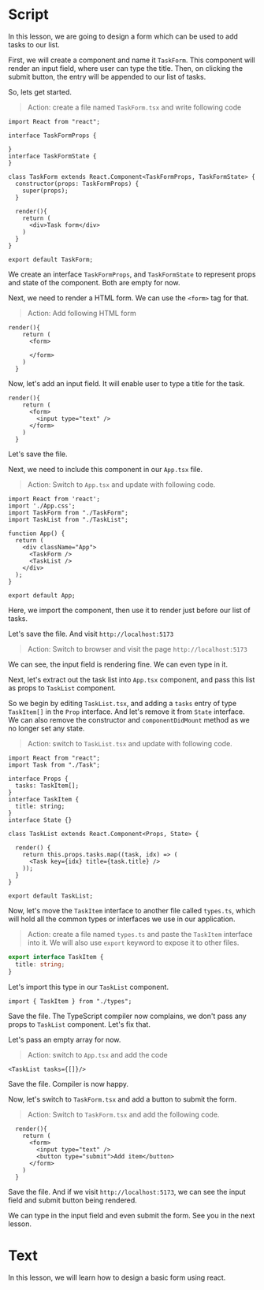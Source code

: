 # Script

In this lesson, we are going to design a form which can be used to add tasks to our list.

First, we will create a component and name it `TaskForm`. This component will render an input field, where user can type the title. Then, on clicking the submit button, the entry will be appended to our list of tasks.

So, lets get started.

> Action: create a file named `TaskForm.tsx` and write following code

```tsx
import React from "react";

interface TaskFormProps {
  
}
interface TaskFormState {
}

class TaskForm extends React.Component<TaskFormProps, TaskFormState> {
  constructor(props: TaskFormProps) {
    super(props);
  }

  render(){
    return (
      <div>Task form</div>
    )
  }
}

export default TaskForm;
```

We create an interface `TaskFormProps`, and `TaskFormState` to represent  props and state of the component. Both are empty for now.

Next, we need to render a HTML form. We can use the `<form>` tag for that.

> Action: Add following HTML form

```tsx
render(){
    return (
      <form>
        
      </form>
    )
  }
```

Now, let's add an input field. It will enable user to type a title for the task.

```tsx
render(){
    return (
      <form>
        <input type="text" />
      </form>
    )
  }
```

Let's save the file.

Next, we need to include this component in our `App.tsx` file.

> Action: Switch to `App.tsx` and update with following code.

```tsx
import React from 'react';
import './App.css';
import TaskForm from "./TaskForm";
import TaskList from "./TaskList";

function App() {
  return (
    <div className="App">
      <TaskForm />
      <TaskList />
    </div>
  );
}

export default App;

```

Here, we import the component, then use it to render just before our list of tasks.

Let's save the file. And visit `http://localhost:5173`

> Action: Switch to browser and visit the page `http://localhost:5173`

We can see, the input field is rendering fine. We can even type in it.

Next, let's extract out the task list into `App.tsx` component, and pass this list as props to `TaskList` component.

So we begin by editing `TaskList.tsx`, and adding a `tasks` entry of type `TaskItem[]` in the `Prop` interface. And let's remove it from `State` interface. We can also remove the constructor and `componentDidMount` method as we no longer set any state.

> Action: switch to `TaskList.tsx` and update with following code.

```tsx
import React from "react";
import Task from "./Task";

interface Props {
  tasks: TaskItem[];
}
interface TaskItem {
  title: string;
}
interface State {}

class TaskList extends React.Component<Props, State> {
  
  render() {
    return this.props.tasks.map((task, idx) => (
      <Task key={idx} title={task.title} />
    ));
  }
}

export default TaskList;

```

Now, let's move the `TaskItem` interface to another file called `types.ts`, which will hold all the common types or interfaces we use in our application.

> Action: create a file named `types.ts` and paste the `TaskItem` interface into it. We will also use `export` keyword to expose it to other files.

```ts
export interface TaskItem {
  title: string;
}
```

Let's import this type in our `TaskList` component. 

```tsx
import { TaskItem } from "./types";
```

Save the file. The TypeScript compiler now complains, we don't pass any props to `TaskList` component. Let's fix that.

Let's  pass an empty array for now.

> Action: switch to `App.tsx` and add the code

```tsx
<TaskList tasks={[]}/>
```

Save the file. Compiler is now happy.

Now, let's switch to `TaskForm.tsx` and add a button to submit the form.

> Action: Switch to `TaskForm.tsx` and add the following code.

```tsx
  render(){
    return (
      <form>
        <input type="text" />
        <button type="submit">Add item</button>
      </form>
    )
  }
```

Save the file. And if we visit `http://localhost:5173`, we can see the input field and submit button being rendered.

We can type in the input field and even submit the form. See you in the next lesson.

# Text

In this lesson, we will learn how to design a basic form using react.
